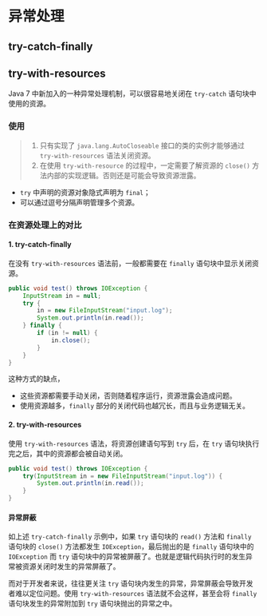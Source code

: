 # 异常处理


## try-catch-finally




## try-with-resources

Java 7 中新加入的一种异常处理机制，可以很容易地关闭在 `try-catch` 语句块中使用的资源。

### 使用
> 1. 只有实现了 `java.lang.AutoCloseable` 接口的类的实例才能够通过 `try-with-resources` 语法关闭资源。
> 2. 在使用 `try-with-resource` 的过程中，一定需要了解资源的 `close()` 方法内部的实现逻辑。否则还是可能会导致资源泄露。 

- `try` 中声明的资源对象隐式声明为 `final`；
- 可以通过逗号分隔声明管理多个资源。

### 在资源处理上的对比

#### 1. try-catch-finally
在没有 `try-with-resources` 语法前，一般都需要在 `finally` 语句块中显示关闭资源。

```java
public void test() throws IOException {
    InputStream in = null;
    try {
        in = new FileInputStream("input.log");
        System.out.println(in.read());
    } finally {
        if (in != null) {
            in.close();
        }
    }
}
```
这种方式的缺点，
- 这些资源都需要手动关闭，否则随着程序运行，资源泄露会造成问题。
- 使用资源越多，`finally` 部分的关闭代码也越冗长，而且与业务逻辑无关。

#### 2. try-with-resources
使用 `try-with-resources` 语法，将资源创建语句写到 `try` 后，在 `try` 语句块执行完之后，其中的资源都会被自动关闭。

```java
public void test() throws IOException {
    try(InputStream in = new FileInputStream("input.log")) {
        System.out.println(in.read());
    }
}
```

#### 异常屏蔽
如上述 `try-catch-finally` 示例中，如果 `try` 语句块的 `read()` 方法和 `finally` 语句块的 `close()` 方法都发生 `IOException`，最后抛出的是 `finally` 语句块中的 `IOException` 而 `try` 语句块中的异常被屏蔽了。也就是逻辑代码执行时的发生异常被资源关闭时发生的异常屏蔽了。

而对于开发者来说，往往更关注 `try` 语句块内发生的异常，异常屏蔽会导致开发者难以定位问题。使用 `try-with-resources` 语法就不会这样，甚至会将 `finally` 语句块发生的异常附加到 `try` 语句块抛出的异常之中。